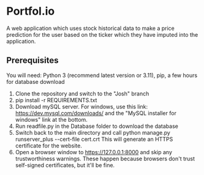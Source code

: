 # Portfol.io
A web application which uses stock historical data to make a price prediction for the user based on the ticker which they have imputed into the application.

## Prerequisites
You will need: Python 3 (recommend latest version or 3.11), pip, a few hours for database download
1. Clone the repository and switch to the "Josh" branch
2. pip install -r REQUIREMENTS.txt
3. Download mySQL server. For windows, use this link: https://dev.mysql.com/downloads/ and the "MySQL installer for windows" link at the bottom.
4. Run readfile.py in the Database folder to download the database
5. Switch back to the main directory and call python manage.py runserver_plus --cert-file cert.crt  This will generate an HTTPS certificate for the website.
6. Open a browser window to https://127.0.0.1:8000 and skip any trustworthiness warnings. These happen because browsers don't trust self-signed certificates, but it'll be fine. 
